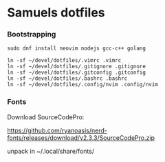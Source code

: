 # Samuels dotfiles

### Bootstrapping

```
sudo dnf install neovim nodejs gcc-c++ golang

ln -sf ~/devel/dotfiles/.vimrc .vimrc
ln -sf ~/devel/dotfiles/.gitignore .gitignore
ln -sf ~/devel/dotfiles/.gitconfig .gitconfig
ln -sf ~/devel/dotfiles/.bashrc .bashrc
ln -sf ~/devel/dotfiles/.config/nvim .config/nvim
```
### Fonts

Download SourceCodePro:

https://github.com/ryanoasis/nerd-fonts/releases/download/v2.3.3/SourceCodePro.zip

unpack in ~/.local/share/fonts/
